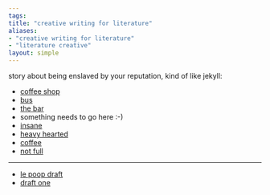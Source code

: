 ```yaml
---
tags: 
title: "creative writing for literature"
aliases:
- "creative writing for literature"
- "literature creative"
layout: simple
---
```


story about being enslaved by your reputation, kind of like jekyll:

- [coffee shop](coffeeShop)
- [bus](bus)
- [the bar](bar)
- something needs to go here :-)
- [insane](insane)
- [heavy hearted](heavy)
- [coffee](coffee)
- [not full](full)

---

- [le poop draft](poopDraft)
- [draft one](draftOne)
